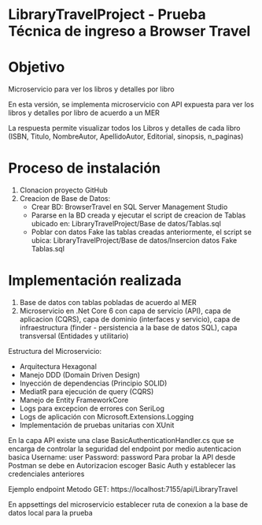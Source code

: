 #  LibraryTravelProject - Prueba Técnica de ingreso a Browser Travel

# Objetivo

Microservicio para ver los libros y detalles por libro

En esta versión, se implementa microservicio con API expuesta para ver los libros y detalles por libro de acuerdo a un MER

La respuesta permite visualizar todos los Libros y detalles de cada libro (ISBN, Titulo, NombreAutor, ApellidoAutor, Editorial, sinopsis, n_paginas)

# Proceso de instalación

1. Clonacion proyecto GitHub
2. Creacion de Base de Datos: 
   * Crear BD: BrowserTravel en SQL Server Management Studio
   * Pararse en la BD creada y ejecutar el script de creacion de Tablas ubicado en: LibraryTravelProject/Base de datos/Tablas.sql
   * Poblar con datos Fake las tablas creadas anteriormente, el script se ubica: LibraryTravelProject/Base de datos/Insercion datos Fake Tablas.sql
   

# Implementación realizada
1. Base de datos con tablas pobladas de acuerdo al MER
2. Microservicio en .Net Core 6 con capa de servicio (API), capa de aplicacion (CQRS), capa de dominio (interfaces y servicio), capa de infraestructura (finder -
persistencia a la base de datos SQL), capa transversal (Entidades y utilitario)

Estructura del Microservicio:
   * Arquitectura Hexagonal 
   * Manejo DDD (Domain Driven Design) 
   * Inyección de dependencias (Principio SOLID)
   * MediatR para ejecución de query (CQRS)
   * Manejo de Entity FrameworkCore 
   * Logs para excepcion de errores con SeriLog
   * Logs de aplicación con Microsoft.Extensions.Logging
   * Implementación de pruebas unitarias con XUnit

   
En la capa API existe una clase BasicAuthenticationHandler.cs que se encarga de controlar la seguridad del endpoint por medio autenticacion basica
Username: user
Password: password
Para probar la API desde Postman se debe en Autorizacion escoger Basic Auth y establecer las credenciales anteriores

Ejemplo endpoint
Metodo GET: https://localhost:7155/api/LibraryTravel

En appsettings del microservicio establecer ruta de conexion a la base de datos local para la prueba
